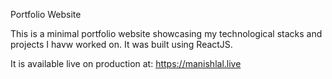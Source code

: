 Portfolio Website

This is a minimal portfolio website showcasing my technological stacks and projects I havw worked on.
It was built using ReactJS.

It is available live on production at:
https://manishlal.live
